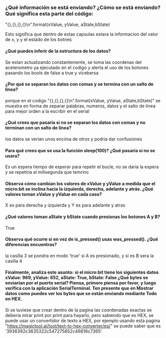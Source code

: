 

### ¿Qué información se está enviando? ¿Cómo se está enviando? Qué significa esta parte del código:
"{},{},{},{}\n".format(xValue, yValue, aState,bState)

Esto significa que dentro de estas capsulas estara la informacion del valor de x, y y el estado de los botnes

#### ¿Qué puedes inferir de la estructura de los datos?
Se estan actualizando constantemente, se toma las coordenas del acelerometro ya ejecutado en el codigo y alerta el uso de los botones pasando los bools de false a true y vicebersa

#### ¿Por qué se separan los datos con comas y se termina con un salto de línea?
porque en el codigo   "{},{},{},{}\n".format(xValue, yValue, aState,bState)" se muestra en forma de separar palabras, numeros, datos y el salto de linea para mejor orden a la escribir en el serial 

#### ¿Qué crees que pasaría si no se separan los datos con comas y no terminan con un salto de línea?
los datos se verian unos encima de otros y podria dar confusiones 
#### Para qué crees que se usa la función sleep(100)? ¿Qué pasaría si no se usara?
Es un  espera tiempo de esperar para repetir el bucle, no se daria la espera y se repetiria al milisegunda que temrino

#### Observa cómo cambian los valores de xValue y yValue a medida que el micro:bit se inclina hacia la izquierda, derecha, adelante y atrás. ¿Qué valores toman xValue y yValue en cada caso?
X es para derecha y izquierda y Y es para adelante y atras

#### ¿Qué valores toman aState y bState cuando presionas los botones A y B?
True 
#### Observa qué ocurre si en vez de is_pressed() usas was_pressed(). ¿Qué diferencias encuentras?
la casilla 3 se pondra en modo 'true' si A es presionado, y si es B sera la casilla 4

#### Finalmente, analiza este asunto: si el micro:bit tiene los siguientes datos xValue: 969, yValue: 652, aState: True, bState: False ¿Qué bytes se enviarían por el puerto serial? Piensa, primero piensa por favor, y luego verifica con la aplicación SerialTerminal. Ten presente que en Mostrar datos como puedes ver los bytes que se están enviando mediante Todo en HEX.

Si se tuviese que crear dentro de la pagina las coordenadas exactas se deberia mirar print por print para hayarlo, pero sabiendo que es HEX, se puede usar un convertidor de texto a HEX, por ejemplo usando esta pagina "https://magictool.ai/tool/text-to-hex-converter/es/" se puede saber que es '3936392c3635322c547275652c46616c7365'

